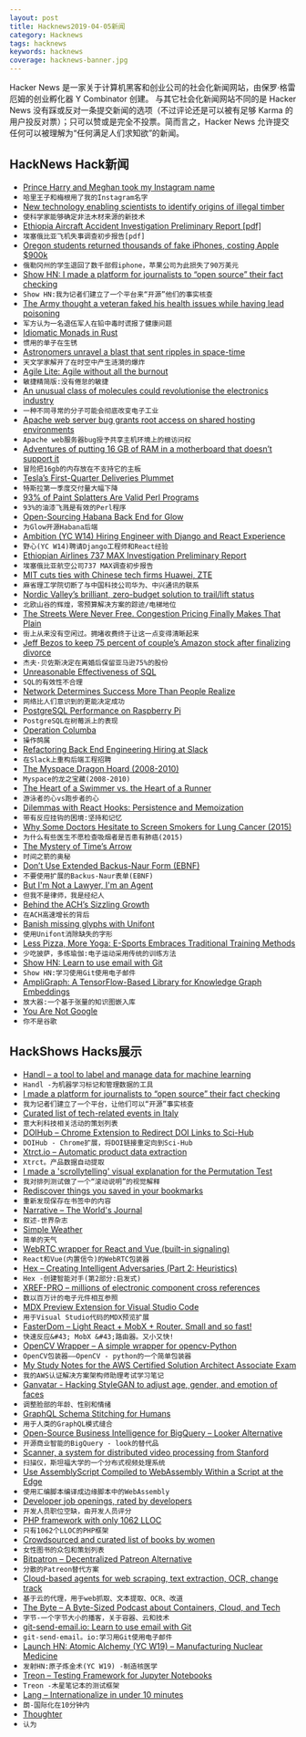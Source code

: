 ```yaml
---
layout: post
title: Hacknews2019-04-05新闻
category: Hacknews
tags: hacknews
keywords: hacknews
coverage: hacknews-banner.jpg
---
```


Hacker News 是一家关于计算机黑客和创业公司的社会化新闻网站，由保罗·格雷厄姆的创业孵化器 Y Combinator 创建。
与其它社会化新闻网站不同的是 Hacker News 没有踩或反对一条提交新闻的选项（不过评论还是可以被有足够 Karma 的用户投反对票）；只可以赞或是完全不投票。简而言之，Hacker News 允许提交任何可以被理解为“任何满足人们求知欲”的新闻。

## HackNews Hack新闻


- [Prince Harry and Meghan took my Instagram name](https://www.bbc.com/news/newsbeat-47813521)
- `哈里王子和梅根用了我的Instagram名字`
- [New technology enabling scientists to identify origins of illegal timber](https://www.nature.com/articles/d41586-019-01035-7)
- `使科学家能够确定非法木材来源的新技术`
- [Ethiopia Aircraft Accident Investigation Preliminary Report [pdf]](http://www.ecaa.gov.et/documents/20435/0/Preliminary&#43;Report&#43;B737-800MAX&#43;%2C%28ET-AVJ%29.pdf)
- `埃塞俄比亚飞机失事调查初步报告[pdf]`
- [Oregon students returned thousands of fake iPhones, costing Apple $900k](https://www.businesstelegraph.co.uk/2-oregon-students-returned-thousands-of-fake-iphones-costing-apple-900000-feds-say-the-olympian/)
- `俄勒冈州的学生退回了数千部假iphone，苹果公司为此损失了90万美元`
- [Show HN: I made a platform for journalists to “open source” their fact checking](https://sourcedfact.com)
- `Show HN:我为记者们建立了一个平台来“开源”他们的事实核查`
- [The Army thought a veteran faked his health issues while having lead poisoning](https://www.nytimes.com/2019/04/03/magazine/lead-poisoning-military-soldiers.html)
- `军方认为一名退伍军人在铅中毒时谎报了健康问题`
- [Idiomatic Monads in Rust](https://varkor.github.io/blog/2019/03/28/idiomatic-monads-in-rust.html)
- `惯用的单子在生锈`
- [Astronomers unravel a blast that sent ripples in space-time](https://www.delta.tudelft.nl/article/astronomers-unravel-blast-sent-ripples-space-time)
- `天文学家解开了在时空中产生涟漪的爆炸`
- [Agile Lite: Agile without all the burnout](https://github.com/davebs/AgileLite)
- `敏捷精简版:没有倦怠的敏捷`
- [An unusual class of molecules could revolutionise the electronics industry](https://www.rsc.org/news-events/journals-highlights/2019/apr/molecular-electronics/)
- `一种不同寻常的分子可能会彻底改变电子工业`
- [Apache web server bug grants root access on shared hosting environments](https://www.zdnet.com/article/apache-web-server-bug-grants-root-access-on-shared-hosting-environments/)
- `Apache web服务器bug授予共享主机环境上的根访问权`
- [Adventures of putting 16 GB of RAM in a motherboard that doesn’t support it](https://www.downtowndougbrown.com/2019/04/adventures-of-putting-16-gb-of-ram-in-a-motherboard-that-doesnt-support-it/)
- `冒险把16gb的内存放在不支持它的主板`
- [Tesla’s First-Quarter Deliveries Plummet](https://www.wsj.com/articles/teslas-first-quarter-deliveries-plummet-11554337912)
- `特斯拉第一季度交付量大幅下降`
- [93% of Paint Splatters Are Valid Perl Programs](http://colinm.org/sigbovik/)
- `93%的油漆飞溅是有效的Perl程序`
- [Open-Sourcing Habana Back End for Glow](https://code.fb.com/open-source/glow-habana/)
- `为Glow开源Habana后端`
- [Ambition (YC W14) Hiring Engineer with Django and React Experience](https://ambition.com/career/opportunity/full-stack-engineer/)
- `野心(YC W14)聘请Django工程师和React经验`
- [Ethiopian Airlines 737 MAX Investigation Preliminary Report](http://www.ecaa.gov.et/documents/20435/0/Preliminary&#43;Report&#43;B737-800MAX&#43;%2C%28ET-AVJ%29.pdf/4c65422d-5e4f-4689-9c58-d7af1ee17f3e)
- `埃塞俄比亚航空公司737 MAX调查初步报告`
- [MIT cuts ties with Chinese tech firms Huawei, ZTE](https://www.reuters.com/article/us-usa-huawei-tech-zte/elite-u-s-school-mit-cuts-ties-with-chinese-tech-firms-huawei-zte-idUSKCN1RG0FS)
- `麻省理工学院切断了与中国科技公司华为、中兴通讯的联系`
- [Nordic Valley’s brilliant, zero-budget solution to trail/lift status](http://www.slopefillers.com/nordic-valleys-traillift-status/)
- `北欧山谷的辉煌，零预算解决方案的踪迹/电梯地位`
- [The Streets Were Never Free. Congestion Pricing Finally Makes That Plain](https://www.nytimes.com/2019/04/04/upshot/the-streets-were-never-free-congestion-pricing-finally-makes-that-plain.html)
- `街上从来没有空闲过。拥堵收费终于让这一点变得清晰起来`
- [Jeff Bezos to keep 75 percent of couple’s Amazon stock after finalizing divorce](https://www.cnbc.com/2019/04/04/mackenzie-bezos-to-keep-25-percent-of-couples-amazon-stock-after-finalizing-divorce.html)
- `杰夫·贝佐斯决定在离婚后保留亚马逊75%的股份`
- [Unreasonable Effectiveness of SQL](https://blog.couchbase.com/unreasonable-effectiveness-of-sql/)
- `SQL的有效性不合理`
- [Network Determines Success More Than People Realize](https://medium.com/swlh/your-network-determines-success-more-than-you-realize-41a3e889ecea)
- `网络比人们意识到的更能决定成功`
- [PostgreSQL Performance on Raspberry Pi](https://blog.rustprooflabs.com/2019/04/postgrseql-pgbench-raspberry-pi)
- `PostgreSQL在树莓派上的表现`
- [Operation Columba](https://www.lrb.co.uk/v41/n07/jon-day/operation-columba)
- `操作鸽属`
- [Refactoring Back End Engineering Hiring at Slack](https://slack.engineering/refactoring-backend-engineering-hiring-at-slack-b53b1e0e7a3c)
- `在Slack上重构后端工程招聘`
- [The Myspace Dragon Hoard (2008-2010)](https://archive.org/details/myspace_dragon_hoard_2010)
- `Myspace的龙之宝藏(2008-2010)`
- [The Heart of a Swimmer vs. the Heart of a Runner](https://www.nytimes.com/2019/04/03/well/move/heart-health-swimming-running-exercise.html)
- `游泳者的心vs跑步者的心`
- [Dilemmas with React Hooks: Persistence and Memoization](https://yearn2learn.netlify.com/dilemmas-with-react-hooks-2)
- `带有反应挂钩的困境:坚持和记忆`
- [Why Some Doctors Hesitate to Screen Smokers for Lung Cancer (2015)](https://www.npr.org/sections/health-shots/2015/04/13/398101515/why-some-doctors-are-hesitant-to-screen-smokers-for-lung-cancer?t=1554391785239)
- `为什么有些医生不愿检查吸烟者是否患有肺癌(2015)`
- [The Mystery of Time’s Arrow](http://nautil.us/issue/71/flow/the-mystery-of-times-arrow-rp)
- `时间之箭的奥秘`
- [Don’t Use Extended Backus-Naur Form (EBNF)](https://dwheeler.com/essays/dont-use-iso-14977-ebnf.html)
- `不要使用扩展的Backus-Naur表单(EBNF)`
- [But I&#39;m Not a Lawyer, I&#39;m an Agent](https://davidsimon.com/but-im-not-a-lawyer-im-an-agent/)
- `但我不是律师，我是经纪人`
- [Behind the ACH’s Sizzling Growth](http://www.digitaltransactions.net/magazine_articles/behind-the-achs-sizzling-growth/)
- `在ACH高速增长的背后`
- [Banish missing glyphs with Unifont](https://shkspr.mobi/blog/2019/04/banish-the-%ef%bf%bd-with-unifont/)
- `使用Unifont消除缺失的字形`
- [Less Pizza, More Yoga: E-Sports Embraces Traditional Training Methods](https://www.nytimes.com/2019/04/02/sports/esports-league-of-legends.html)
- `少吃披萨，多练瑜伽:电子运动采用传统的训练方法`
- [Show HN: Learn to use email with Git](https://git-send-email.io)
- `Show HN:学习使用Git使用电子邮件`
- [AmpliGraph: A TensorFlow-Based Library for Knowledge Graph Embeddings](http://ampligraph.org)
- `放大器:一个基于张量的知识图嵌入库`
- [You Are Not Google](https://blog.bradfieldcs.com/you-are-not-google-84912cf44afb)
- `你不是谷歌`


## HackShows Hacks展示

- [ Handl – a tool to label and manage data for machine learning](https://handl.ai)
- `Handl -为机器学习标记和管理数据的工具`
- [ I made a platform for journalists to “open source” their fact checking](https://sourcedfact.com)
- `我为记者们建立了一个平台，让他们可以“开源”事实核查`
- [ Curated list of tech-related events in Italy](https://github.com/ildoc/awesome-italy-events)
- `意大利科技相关活动的策划列表`
- [ DOIHub – Chrome Extension to Redirect DOI Links to Sci-Hub](https://github.com/bschne/DOIHub/)
- `DOIHub - Chrome扩展，将DOI链接重定向到Sci-Hub`
- [ Xtrct.io – Automatic product data extraction](https://xtrct.io)
- `Xtrct。产品数据自动提取`
- [ I made a &#39;scrollytelling&#39; visual explanation for the Permutation Test](https://www.jwilber.me/permutationtest/)
- `我对排列测试做了一个“滚动说明”的视觉解释`
- [ Rediscover things you saved in your bookmarks](https://mailist.app)
- `重新发现保存在书签中的内容`
- [ Narrative – The World&#39;s Journal](https://narrative.org)
- `叙述-世界杂志`
- [ Simple Weather](https://simpleweather.ascher.dev/)
- `简单的天气`
- [ WebRTC wrapper for React and Vue (built-in signaling)](https://npmjs.com/package/neat-rtc)
- `React和Vue(内置信令)的WebRTC包装器`
- [ Hex – Creating Intelligent Adversaries (Part 2: Heuristics)](https://towardsdatascience.com/hex-creating-intelligent-adversaries-part-2-heuristics-dijkstras-algorithm-597e4dcacf93)
- `Hex -创建智能对手(第2部分:启发式)`
- [ XREF-PRO – millions of electronic component cross references](https://www.xref-pro.com/cross-reference/?q=CC0201JRNPO8BN101)
- `数以百万计的电子元件相互参照`
- [ MDX Preview Extension for Visual Studio Code](https://github.com/xyc/vscode-mdx-preview)
- `用于Visual Studio代码的MDX预览扩展`
- [ FasterDom – Light React &#43; MobX &#43; Router. Small and so fast!](https://pxyup.github.io/FastDom/)
- `快速反应&#43; MobX &#43;路由器。又小又快!`
- [ OpenCV Wrapper – A simple wrapper for opencv-Python](https://opencv-wrapper.readthedocs.io/en/latest/?badge=latest)
- `OpenCV包装器——OpenCV - python的一个简单包装器`
- [ My Study Notes for the AWS Certified Solution Architect Associate Exam](https://github.com/AlessioCasco/AWS-CSA-2019-study-notes)
- `我的AWS认证解决方案架构师助理考试学习笔记`
- [ Ganvatar - Hacking StyleGAN to adjust age, gender, and emotion of faces](https://ganvatar.com)
- `调整脸部的年龄、性别和情绪`
- [ GraphQL Schema Stitching for Humans](https://github.com/ForestAdmin/graphql-stitcher)
- `用于人类的GraphQL模式缝合`
- [ Open-Source Business Intelligence for BigQuery – Looker Alternative](https://mprove.io)
- `开源商业智能的BigQuery - look的替代品`
- [ Scanner,  a system for distributed video processing from Stanford](http://scanner.run/)
- `扫描仪，斯坦福大学的一个分布式视频处理系统`
- [ Use AssemblyScript Compiled to WebAssembly Within a Script at the Edge](https://github.com/stackpath/edgeengine-examples/tree/master/wasm-assembly-script)
- `使用汇编脚本编译成边缘脚本中的WebAssembly`
- [ Developer job openings, rated by developers](https://jobscurated.com/)
- `开发人员职位空缺，由开发人员评分`
- [ PHP framework with only 1062 LLOC](https://www.webiik.com)
- `只有1062个LLOC的PHP框架`
- [ Crowdsourced and curated list of books by women](https://thebooksbywomen.com/)
- `女性图书的众包和策划列表`
- [ Bitpatron – Decentralized Patreon Alternative](https://www.producthunt.com/posts/bitpatron-3)
- `分散的Patreon替代方案`
- [ Cloud-based agents for web scraping, text extraction, OCR, change track](https://www.agenty.com)
- `基于云的代理，用于web抓取、文本提取、OCR、改道`
- [ The Byte – A Byte-Sized Podcast about Containers, Cloud, and Tech](http://thebyte.io)
- `字节-一个字节大小的播客，关于容器、云和技术`
- [ git-send-email.io: Learn to use email with Git](https://git-send-email.io)
- `git-send-email。io:学习用Git使用电子邮件`
- [Launch HN: Atomic Alchemy (YC W19) – Manufacturing Nuclear Medicine](https://news.ycombinator.com/item?id=19565224)
- `发射HN:原子炼金术(YC W19) -制造核医学`
- [ Treon – Testing Framework for Jupyter Notebooks](https://github.com/ReviewNB/treon)
- `Treon -木星笔记本的测试框架`
- [ Lang – Internationalize in under 10 minutes](https://www.langapi.co)
- `朗-国际化在10分钟内`
- [ Thoughter](https://aytwit.com/thoughter)
- `认为`


